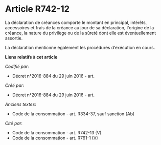 # Article R742-12

La déclaration de créances comporte le montant en principal, intérêts, accessoires et frais de la créance au jour de sa
déclaration, l'origine de la créance, la nature du privilège ou de la sûreté dont elle est éventuellement assortie.

La déclaration mentionne également les procédures d'exécution en cours.

**Liens relatifs à cet article**

_Codifié par_:

  - Décret n°2016-884 du 29 juin 2016 - art.

_Créé par_:

  - Décret n°2016-884 du 29 juin 2016 - art.

_Anciens textes_:

  - Code de la consommation - art. R334-37, sauf sanction (Ab)

_Cité par_:

  - Code de la consommation - art. R742-13 (V)
  - Code de la consommation - art. R761-1 (V)
